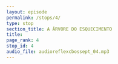 ```yaml
---
layout: episode
permalink: /stops/4/
type: stop
section_title: A ÁRVORE DO ESQUECIMENTO
title: 
page_rank: 4
stop_id: 4
audio_file: audioreflexcbossept_04.mp3
---
```


